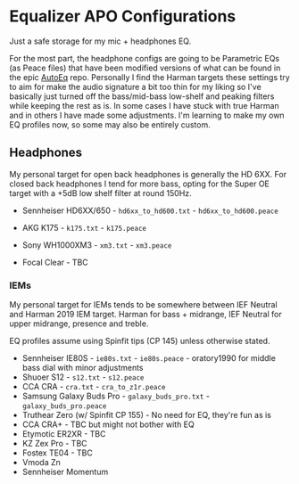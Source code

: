 # Equalizer APO Configurations

Just a safe storage for my mic + headphones EQ.

For the most part, the headphone configs are going to be Parametric EQs (as Peace files) that have been modified versions of what can be found in the epic [AutoEq](https://github.com/jaakkopasanen/AutoEq/tree/master/results) repo. Personally I find the Harman targets these settings try to aim for make the audio signature a bit too thin for my liking so I've basically just turned off the bass/mid-bass low-shelf and peaking filters while keeping the rest as is. In some cases I have stuck with true Harman and in others I have made some adjustments. I'm learning to make my own EQ profiles now, so some may also be entirely custom.

## Headphones

My personal target for open back headphones is generally the HD 6XX. For closed back headphones I tend for more bass, opting for the Super OE target with a +5dB low shelf filter at round 150Hz.

* Sennheiser HD6XX/650 - `hd6xx_to_hd600.txt` - `hd6xx_to_hd600.peace`

* AKG K175 - `k175.txt` - `k175.peace`

* Sony WH1000XM3 - `xm3.txt` - `xm3.peace`

* Focal Clear - TBC

### IEMs

My personal target for IEMs tends to be somewhere between IEF Neutral and Harman 2019 IEM target. Harman for bass + midrange, IEF Neutral for upper midrange, presence and treble.

EQ profiles assume using Spinfit tips (CP 145) unless otherwise stated.

- Sennheiser IE80S - `ie80s.txt` - `ie80s.peace` - oratory1990 for middle bass dial with minor adjustments
- Shuoer S12 - `s12.txt` - `s12.peace`
- CCA CRA - `cra.txt` - `cra_to_z1r.peace`
- Samsung Galaxy Buds Pro - `galaxy_buds_pro.txt` - `galaxy_buds_pro.peace`
- Truthear Zero (w/ Spinfit CP 155) - No need for EQ, they're fun as is
- CCA CRA+ - TBC but might not bother with EQ
- Etymotic ER2XR - TBC
- KZ Zex Pro - TBC
- Fostex TE04 - TBC
- Vmoda Zn
- Sennheiser Momentum
